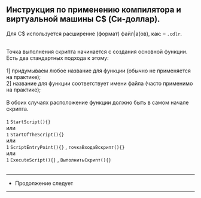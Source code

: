 Инструкция по применению компилятора и виртуальной машины C$ (Си-доллар).
-
Для C$ используется расширение (формат) файл|а(ов), как: – `.cdlr`.<br><br>

Точка выполнения скрипта начинается с создания основной функции. Есть два стандартных подхода к этому:<br>
<br>
1] придумываем любое название для функции (обычно не применяется на практике);<br>
2] название для функции соответствует имени файла (часто применимо на практике);<br>
<br>
В обоих случаях расположение функции должно быть в самом начале скрипта.<br>
<br>
```1``` ``` StartScript(){} ``` <br>
или <br>
```1``` ``` StartOfTheScript(){} ``` <br>
или <br>
```1``` ``` ScriptEntryPoint(){} ``` , ``` точкаВходаВскрипт(){} ``` <br>
или <br>
```1``` ``` ExecuteScript(){} ``` , ``` ВыполнитьСкрипт(){} ``` <br>
<br>

---------------------
* Продолжение следует
---------------------
